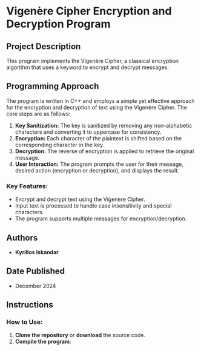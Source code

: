# Vigenère Cipher Encryption and Decryption Program

## Project Description
This program implements the Vigenère Cipher, a classical encryption algorithm that uses a keyword to encrypt and decrypt messages. 
## Programming Approach
The program is written in C++ and employs a simple yet effective approach for the encryption and decryption of text using the Vigenère Cipher. The core steps are as follows:
1. **Key Sanitization:** The key is sanitized by removing any non-alphabetic characters and converting it to uppercase for consistency.
2. **Encryption:** Each character of the plaintext is shifted based on the corresponding character in the key.
3. **Decryption:** The reverse of encryption is applied to retrieve the original message.
4. **User Interaction:** The program prompts the user for their message, desired action (encryption or decryption), and displays the result.

### Key Features:
- Encrypt and decrypt text using the Vigenère Cipher.
- Input text is processed to handle case insensitivity and special characters.
- The program supports multiple messages for encryption/decryption.

## Authors
- **Kyrillos Iskandar**

## Date Published
- December 2024

## Instructions

### How to Use:
1. **Clone the repository** or **download** the source code.
2. **Compile the program**:
 
